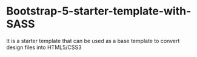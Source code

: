 # Bootstrap-5-starter-template-with-SASS
It is a starter template that can be used as a base template to convert design files into HTML5/CSS3
